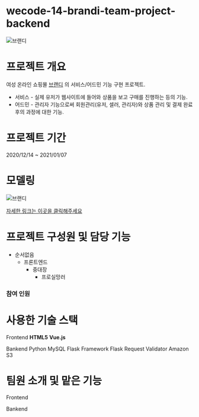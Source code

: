 # wecode-14-brandi-team-project-backend

![브랜디](.img/brandi_logo.png)

# 프로젝트 개요
여성 온라인 쇼핑몰 [브랜디](https://www.brandi.co.kr/) 의 서비스/어드민 기능 구현 프로젝트.
* 서비스 - 실제 유저가 웹사이트에 들어와 상품을 보고 구매를 진행하는 등의 기능.
* 어드민 - 관리자 기능으로써 회원관리(유저, 셀러, 관리자)와 상품 관리 및 결제 완료 후의 과정에 대한 기능.

# 프로젝트 기간
2020/12/14 ~ 2021/01/07
 
# 모델링
![브랜디](.img/brandi_logo.png)

[자세한 링크는 이곳을 클릭해주세요]()


# 프로젝트 구성원 및 담당 기능

+ 순서없음
    - 프론트엔드
      * 중대장
        + 프로실망러
              
             

### 참여 인원 




# 사용한 기술 스택
Frontend
**HTML5**
**Vue.js**

Bankend
Python
MySQL
Flask Framework
Flask Request Validator
Amazon S3

# 팀원 소개 및 맡은 기능
Frontend

Bankend



